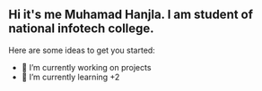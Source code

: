 ## Hi it's me Muhamad Hanjla. I am student of national infotech college.

Here are some ideas to get you started:

- 🔭 I’m currently working on projects 
- 🌱 I’m currently learning +2
